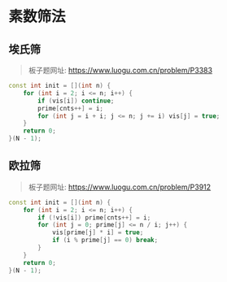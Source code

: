 # 素数筛法

## 埃氏筛

> 板子题网址: https://www.luogu.com.cn/problem/P3383

```cpp
const int init = [](int n) {
    for (int i = 2; i <= n; i++) {
        if (vis[i]) continue;
        prime[cnts++] = i;
        for (int j = i + i; j <= n; j += i) vis[j] = true;
    }
    return 0;
}(N - 1);
```

## 欧拉筛

> 板子题网址: https://www.luogu.com.cn/problem/P3912

```cpp
const int init = [](int n) {
    for (int i = 2; i <= n; i++) {
        if (!vis[i]) prime[cnts++] = i;
        for (int j = 0; prime[j] <= n / i; j++) {
            vis[prime[j] * i] = true;
            if (i % prime[j] == 0) break;
        }
    }
    return 0;
}(N - 1);
```

